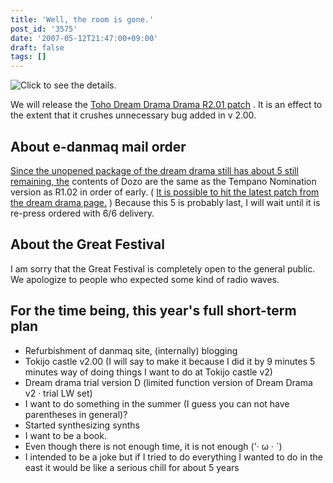 ```yaml
---
title: 'Well, the room is gone.'
post_id: '3575'
date: '2007-05-12T21:47:00+09:00'
draft: false
tags: []
---
```


![Click to see the details.](https://danmaq.com/!/thC/thC_SS13.jpg)

We will release the [Toho Dream Drama Drama R2.01 patch](/!/thC/) . It is an effect to the extent that it crushes unnecessary bug added in v 2.00.

## About e-danmaq mail order

[Since the unopened package of the dream drama still has about 5 still remaining, the](https://www1n.sppd.ne.jp/danmaq.com/e-danmaq/index.cgi?type=cat&no=00001000001&sort=&begin=) contents of Dozo are the same as the Tempano Nomination version as R1.02 in order of early. ( [It is possible to hit the latest patch from the dream drama page.](/!/thC/) ) Because this 5 is probably last, I will wait until it is re-press ordered with 6/6 delivery.

## About the Great Festival

I am sorry that the Great Festival is completely open to the general public. We apologize to people who expected some kind of radio waves.

## For the time being, this year's full short-term plan

*   Refurbishment of danmaq site, (internally) blogging
*   Tokijo castle v2.00 (I will say to make it because I did it by 9 minutes 5 minutes way of doing things I want to do at Tokijo castle v2)
*   Dream drama trial version D (limited function version of Dream Drama v2 · trial LW set)
*   I want to do something in the summer (I guess you can not have parentheses in general)?
*   Started synthesizing synths
*   I want to be a book.
*   Even though there is not enough time, it is not enough ('· ω · `)
*   I intended to be a joke but if I tried to do everything I wanted to do in the east it would be like a serious chill for about 5 years